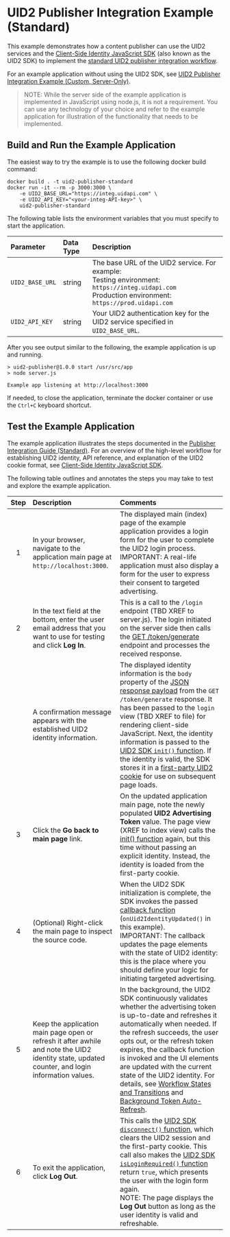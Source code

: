 # UID2 Publisher Integration Example (Standard)

This example demonstrates how a content publisher can use the UID2 services and the [Client-Side Identity JavaScript SDK](https://github.com/UnifiedID2/uid2docs/blob/main/api/v1/sdks/client-side-identity-v1.md) (also known as the UID2 SDK) to implement the [standard UID2 publisher integration workflow](https://github.com/UnifiedID2/uid2docs/blob/main/api/v1/guides/publisher-client-side.md).

For an example application without using the UID2 SDK, see [UID2 Publisher Integration Example (Custom, Server-Only)](../server_only/README.md).

>NOTE: While the server side of the example application is implemented in JavaScript using node.js, it is not
a requirement. You can use any technology of your choice and refer to the example application for illustration of the functionality that needs to be implemented.

## Build and Run the Example Application

The easiest way to try the example is to use the following docker build command:

```
docker build . -t uid2-publisher-standard
docker run -it --rm -p 3000:3000 \
    -e UID2_BASE_URL="https://integ.uidapi.com" \
    -e UID2_API_KEY="<your-integ-API-key>" \
    uid2-publisher-standard
```

The following table lists the environment variables that you must specify to start the application.

| Parameter | Data Type | Description |
| :--- | :--- | :--- |
| `UID2_BASE_URL` | string | The base URL of the UID2 service. For example:</br>Testing environment: `https://integ.uidapi.com`<br/>Production environment: `https://prod.uidapi.com` |
| `UID2_API_KEY` | string | Your UID2 authentication key for the UID2 service specified in `UID2_BASE_URL`. |

After you see output similar to the following, the example application is up and running.

```
> uid2-publisher@1.0.0 start /usr/src/app
> node server.js

Example app listening at http://localhost:3000
```
If needed, to close the application, terminate the docker container or use the `Ctrl+C` keyboard shortcut.

## Test the Example Application

The example application illustrates the steps documented in the [Publisher Integration Guide (Standard)](https://github.com/UnifiedID2/uid2docs/blob/main/api/v1/guides/publisher-client-side.md). For an overview of the high-level workflow for establishing UID2 identity, API reference, and explanation of the UID2 cookie format, see [Client-Side Identity JavaScript SDK](https://github.com/UnifiedID2/uid2docs/blob/main/api/v1/sdks/client-side-identity-v1.md).

The following table outlines and annotates the steps you may take to test and explore the example application.

| Step | Description | Comments |
| :---: | :--- | :--- |
| 1 | In your browser, navigate to the application main page at `http://localhost:3000`. | The displayed main (index) page of the example application provides a login form for the user to complete the UID2 login process.</br>IMPORTANT: A real-life application must also display a form for the user to express their consent to targeted advertising. |
| 2 | In the text field at the bottom, enter the user email address that you want to use for testing and click **Log In**. | This is a call to the `/login` endpoint (TBD XREF to server.js). The login initiated on the server side then calls the [GET /token/generate](https://github.com/UnifiedID2/uid2docs/blob/main/api/v1/endpoints/get-token-generate.md#response-format) endpoint and processes the received response. |
|   | A confirmation message appears with the established UID2 identity information. | The displayed identity information is the `body` property of the [JSON response payload](https://github.com/UnifiedID2/uid2docs/blob/main/api/v1/endpoints/get-token-generate.md#response-format) from the `GET /token/generate` response. It has been passed to the `login` view (TBD XREF to file) for rendering client-side JavaScript. Next, the identity information is passed to the [UID2 SDK `init()` function](https://github.com/UnifiedID2/uid2docs/blob/main/api/v1/sdks/client-side-identity-v1.md#initopts-object-void). If the identity is valid, the SDK stores it in a [first-party UID2 cookie](https://github.com/UnifiedID2/uid2docs/blob/main/api/v1/sdks/client-side-identity-v1.md#uid2-cookie-format) for use on subsequent page loads. |
| 3 | Click the **Go back to main page** link. | On the updated application main page, note the newly populated **UID2 Advertising Token** value. The page view (XREF to index view) calls the [init() function](https://github.com/UnifiedID2/uid2docs/blob/main/api/v1/sdks/client-side-identity-v1.md#initopts-object-void) again, but this time without passing an explicit identity. Instead, the identity is loaded from the first-party cookie. |
| 4  | (Optional) Right-click the main page to inspect the source code. | When the UID2 SDK initialization is complete, the SDK invokes the passed [callback function](https://github.com/UnifiedID2/uid2docs/blob/main/api/v1/sdks/client-side-identity-v1.md#callback-function) (`onUid2IdentityUpdated()` in this example).</br>IMPORTANT: The callback updates the page elements with the state of UID2 identity: this is the place where you should define your logic for initiating targeted advertising. |
| 5 | Keep the application main page open or refresh it after awhile and note the UID2 identity state, updated counter, and login information values. | In the background, the UID2 SDK continuously validates whether the advertising token is up-to-date and refreshes it automatically when needed. If the refresh succeeds, the user opts out, or the refresh token expires, the callback function is invoked and the UI elements are updated with the current state of the UID2 identity. For details, see [Workflow States and Transitions](https://github.com/UnifiedID2/uid2docs/blob/main/api/v1/sdks/client-side-identity-v1.md#workflow-states-and-transitions) and [Background Token Auto-Refresh](https://github.com/UnifiedID2/uid2docs/blob/main/api/v1/sdks/client-side-identity-v1.md#background-token-auto-refresh). |
| 6 | To exit the application, click **Log Out**. | This calls the [UID2 SDK `disconnect()` function](https://github.com/UnifiedID2/uid2docs/blob/main/api/v1/sdks/client-side-identity-v1.md#disconnect-void), which clears the UID2 session and the first-party cookie. This call also makes the [UID2 SDK `isLoginRequired()` function](https://github.com/UnifiedID2/uid2docs/blob/main/api/v1/sdks/client-side-identity-v1.md#isloginrequired-boolean) return `true`, which presents the user with the login form again.<br/> NOTE: The page displays the **Log Out** button as long as the user identity is valid and refreshable.  |

